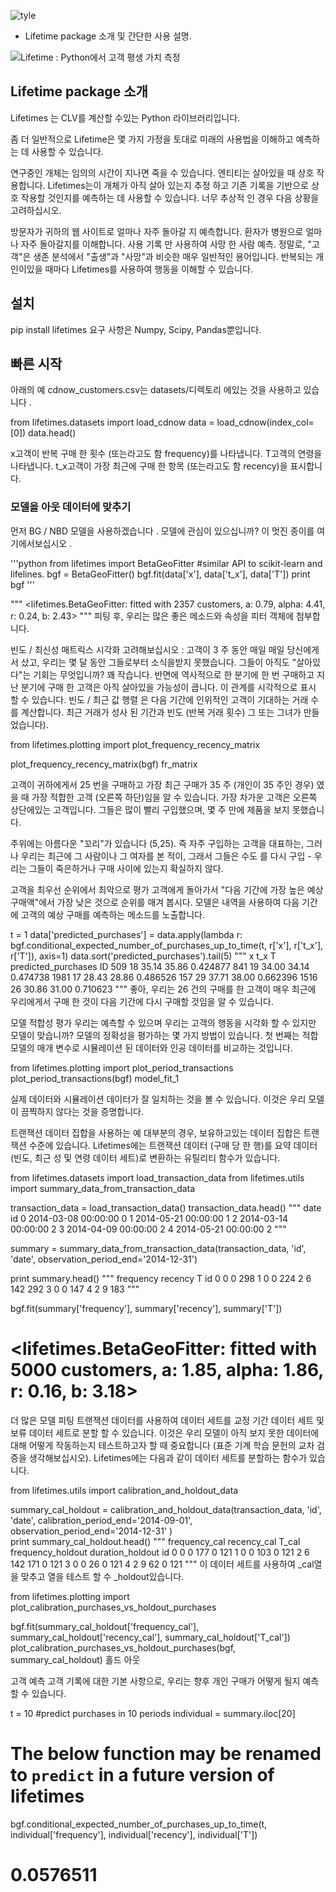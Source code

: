 
![tyle](https://www.dropbox.com/s/wta60lspqd8hutc/tyle-SLO-3-1547387762.png?dl=1)

- Lifetime package 소개 및 간단한 사용 설명.

![Lifetime : Python에서 고객 평생 가치 측정](https://dataorigami.net/blogs/napkin-folding/18868411-lifetimes-measuring-customer-lifetime-value-in-python)

## Lifetime package 소개
Lifetimes 는 CLV를 계산할 수있는 Python 라이브러리입니다.

좀 더 일반적으로 Lifetime은 몇 가지 가정을 토대로 미래의 사용법을 이해하고 예측하는 데 사용할 수 있습니다.

연구중인 개체는 임의의 시간이 지나면 죽을 수 있습니다.
엔티티는 살아있을 때 상호 작용합니다.
Lifetimes는이 개체가 아직 살아 있는지 추정 하고 기존 기록을 기반으로 상호 작용할 것인지를 예측하는 데 사용할 수 있습니다.
너무 추상적 인 경우 다음 상황을 고려하십시오.

방문자가 귀하의 웹 사이트로 얼마나 자주 돌아갈 지 예측합니다.
환자가 병원으로 얼마나 자주 돌아갈지를 이해합니다.
사용 기록 만 사용하여 사망 한 사람 예측.
정말로, "고객"은 생존 분석에서 "출생"과 "사망"과 비슷한 매우 일반적인 용어입니다.
반복되는 개인이있을 때마다 Lifetimes를 사용하여 행동을 이해할 수 있습니다.


## 설치

pip install lifetimes
요구 사항은 Numpy, Scipy, Pandas뿐입니다.

## 빠른 시작
아래의 예 cdnow_customers.csv는 datasets/디렉토리 에있는 것을 사용하고 있습니다 .

from lifetimes.datasets import load_cdnow
data = load_cdnow(index_col=[0])
data.head()


x고객이 반복 구매 한 횟수 (또는라고도 함 frequency)를 나타냅니다. T고객의 연령을 나타냅니다. t_x고객이 가장 최근에 구매 한 항목 (또는라고도 함 recency)을 표시합니다.



### 모델을 아웃 데이터에 맞추기
먼저 BG / NBD 모델을 사용하겠습니다 . 모델에 관심이 있으십니까? 이 멋진 종이를 여기에서보십시오 .



'''python
from lifetimes import BetaGeoFitter
#similar API to scikit-learn and lifelines.
 bgf = BetaGeoFitter()
bgf.fit(data['x'], data['t_x'], data['T'])
print bgf
'''

"""
<lifetimes.BetaGeoFitter: fitted with 2357 customers, a: 0.79, alpha: 4.41, r: 0.24, b: 2.43>
"""
피팅 후, 우리는 많은 좋은 메소드와 속성을 피터 객체에 첨부합니다.

빈도 / 최신성 매트릭스 시각화
고려해보십시오 : 고객이 3 주 동안 매일 매일 당신에게서 샀고, 우리는 몇 달 동안 그들로부터 소식을받지 못했습니다. 그들이 아직도 "살아있다"는 기회는 무엇입니까? 꽤 작습니다. 반면에 역사적으로 한 분기에 한 번 구매하고 지난 분기에 구매 한 고객은 아직 살아있을 가능성이 큽니다. 이 관계를 시각적으로 표시 할 수 있습니다. 빈도 / 최근 값 행렬 은 다음 기간에 인위적인 고객이 기대하는 거래 수를 계산합니다. 최근 거래가 성사 된 기간과 빈도 (반복 거래 횟수) 그 또는 그녀가 만들었습니다).

from lifetimes.plotting import plot_frequency_recency_matrix

plot_frequency_recency_matrix(bgf)
fr_matrix

고객이 귀하에게서 25 번을 구매하고 가장 최근 구매가 35 주 (개인이 35 주인 경우) 였을 때 가장 적합한 고객 (오른쪽 하단)임을 알 수 있습니다. 가장 차가운 고객은 오른쪽 상단에있는 고객입니다. 그들은 많이 빨리 구입했으며, 몇 주 만에 제품을 보지 못했습니다.

주위에는 아름다운 "꼬리"가 있습니다 (5,25). 즉 자주 구입하는 고객을 대표하는, 그러나 우리는 최근에 그 사람이나 그 여자를 본 적이, 그래서 그들은 수도 를 다시 구입 - 우리는 그들이 죽은하거나 구매 사이에 있는지 확실하지 않다.

고객을 최우선 순위에서 최악으로 평가
고객에게 돌아가서 "다음 기간에 가장 높은 예상 구매액"에서 가장 낮은 것으로 순위를 매겨 봅시다. 모델은 내역을 사용하여 다음 기간에 고객의 예상 구매를 예측하는 메소드를 노출합니다.

t = 1
data['predicted_purchases'] = data.apply(lambda r: bgf.conditional_expected_number_of_purchases_up_to_time(t, r['x'], r['t_x'], r['T']), axis=1)
data.sort('predicted_purchases').tail(5)
"""
       x    t_x      T  predicted_purchases
ID
509   18  35.14  35.86             0.424877
841   19  34.00  34.14             0.474738
1981  17  28.43  28.86             0.486526
157   29  37.71  38.00             0.662396
1516  26  30.86  31.00             0.710623
"""
좋아, 우리는 26 건의 구매를 한 고객이 매우 최근에 우리에게서 구매 한 것이 다음 기간에 다시 구매할 것임을 알 수 있습니다.

모델 적합성 평가
우리는 예측할 수 있으며 우리는 고객의 행동을 시각화 할 수 있지만 모델이 맞습니까? 모델의 정확성을 평가하는 몇 가지 방법이 있습니다. 첫 번째는 적합 모델의 매개 변수로 시뮬레이션 된 데이터와 인공 데이터를 비교하는 것입니다.

from lifetimes.plotting import plot_period_transactions
plot_period_transactions(bgf)
model_fit_1

실제 데이터와 시뮬레이션 데이터가 잘 일치하는 것을 볼 수 있습니다. 이것은 우리 모델이 끔찍하지 않다는 것을 증명합니다.

트랜잭션 데이터 집합을 사용하는 예
대부분의 경우, 보유하고있는 데이터 집합은 트랜잭션 수준에 있습니다. Lifetimes에는 트랜잭션 데이터 (구매 당 한 행)를 요약 데이터 (빈도, 최근 성 및 연령 데이터 세트)로 변환하는 유틸리티 함수가 있습니다.

from lifetimes.datasets import load_transaction_data
from lifetimes.utils import summary_data_from_transaction_data

transaction_data = load_transaction_data()
transaction_data.head()
"""
                  date  id
0  2014-03-08 00:00:00   0
1  2014-05-21 00:00:00   1
2  2014-03-14 00:00:00   2
3  2014-04-09 00:00:00   2
4  2014-05-21 00:00:00   2
"""

summary = summary_data_from_transaction_data(transaction_data, 'id', 'date', observation_period_end='2014-12-31')

print summary.head()
"""
    frequency  recency    T
id
0           0        0  298
1           0        0  224
2           6      142  292
3           0        0  147
4           2        9  183
"""

bgf.fit(summary['frequency'], summary['recency'], summary['T'])
# <lifetimes.BetaGeoFitter: fitted with 5000 customers, a: 1.85, alpha: 1.86, r: 0.16, b: 3.18>
더 많은 모델 피팅
트랜잭션 데이터를 사용하여 데이터 세트를 교정 기간 데이터 세트 및 보류 데이터 세트로 분할 할 수 있습니다. 이것은 우리 모델이 아직 보지 못한 데이터에 대해 어떻게 작동하는지 테스트하고자 할 때 중요합니다 (표준 기계 학습 문헌의 교차 검증을 생각해보십시오). Lifetimes에는 다음과 같이 데이터 세트를 분할하는 함수가 있습니다.

from lifetimes.utils import calibration_and_holdout_data

summary_cal_holdout = calibration_and_holdout_data(transaction_data, 'id', 'date',
                                        calibration_period_end='2014-09-01',
                                        observation_period_end='2014-12-31' )   
print summary_cal_holdout.head()
"""
    frequency_cal  recency_cal  T_cal  frequency_holdout  duration_holdout
id
0               0            0    177                  0               121
1               0            0    103                  0               121
2               6          142    171                  0               121
3               0            0     26                  0               121
4               2            9     62                  0               121
"""
이 데이터 세트를 사용하여 _cal열을 맞추고 열을 테스트 할 수 _holdout있습니다.

from lifetimes.plotting import plot_calibration_purchases_vs_holdout_purchases

bgf.fit(summary_cal_holdout['frequency_cal'], summary_cal_holdout['recency_cal'], summary_cal_holdout['T_cal'])
plot_calibration_purchases_vs_holdout_purchases(bgf, summary_cal_holdout)
홀드 아웃

고객 예측
고객 기록에 대한 기본 사항으로, 우리는 향후 개인 구매가 어떻게 될지 예측할 수 있습니다.

t = 10 #predict purchases in 10 periods
individual = summary.iloc[20]
# The below function may be renamed to `predict` in a future version of lifetimes
bgf.conditional_expected_number_of_purchases_up_to_time(t, individual['frequency'], individual['recency'], individual['T'])
# 0.0576511

